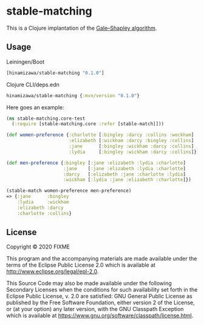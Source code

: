 # stable-matching

This is a Clojure implantation of the [Gale–Shapley algorithm](https://en.wikipedia.org/wiki/Gale%E2%80%93Shapley_algorithm).

## Usage
Leiningen/Boot
```clojure
[hinamizawa/stable-matching "0.1.0"]
```
Clojure CLI/deps.edn
```clojure
hinamizawa/stable-matching {:mvn/version "0.1.0"}
```

Here goes an example:

```clojure
(ns stable-matching.core-test
  (:require [stable-matching.core :refer [stable-match]]))

(def women-preference {:charlotte [:bingley :darcy :collins :wockham]
                       :elizabeth [:wickham :darcy :bingley :collins]
                       :jane      [:bingley :wickham :darcy :collins]
                       :lydia     [:bingley :wickham :darcy :collins]})

(def men-preference {:bingley [:jane :elizabeth :lydia :charlotte]
                     :jane    [:jane :elizabeth :lydia :charlotte]
                     :darcy   [:elizabeth :jane :charlotte :lydia]
                     :wickham [:lydia :jane :elizabeth :charlotte]})

(stable-match women-preference men-preference)
=> {:jane      :bingley
    :lydia     :wickham
    :elizabeth :darcy
    :charlotte :collins}
```

## License

Copyright © 2020 FIXME

This program and the accompanying materials are made available under the
terms of the Eclipse Public License 2.0 which is available at
http://www.eclipse.org/legal/epl-2.0.

This Source Code may also be made available under the following Secondary
Licenses when the conditions for such availability set forth in the Eclipse
Public License, v. 2.0 are satisfied: GNU General Public License as published by
the Free Software Foundation, either version 2 of the License, or (at your
option) any later version, with the GNU Classpath Exception which is available
at https://www.gnu.org/software/classpath/license.html.
